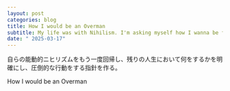```yaml
---
layout: post
categories: blog
title: How I would be an Overman
subtitle: My life was with Nihilism. I'm asking myself how I wanna be from now.
date: " 2025-03-17"
---
```

自らの能動的ニヒリズムをもう一度回帰し、残りの人生において何をするかを明確にし、圧倒的な行動をする指針を作る。

How I would be an Overman
